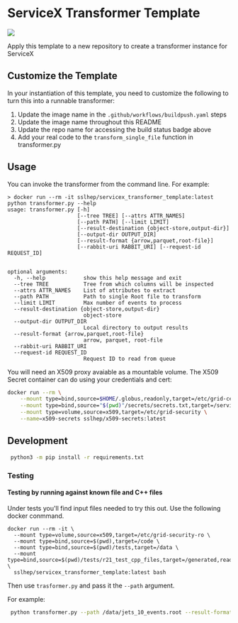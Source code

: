 # ServiceX Transformer Template

![](https://github.com/ssl-hep/ServiceX_Transformer_Template/workflows/Docker%20Hub/badge.svg)

Apply this template to a new repository to create a transformer instance for 
ServiceX

## Customize the Template
In your instantiation of this template, you need to customize the following to
turn this into a runnable transformer:
1. Update the image name in the `.github/workflows/buildpush.yaml` steps
2. Update the image name throughout this README
3. Update the repo name for accessing the build status badge above
4. Add your real code to the `transform_single_file` function in transformer.py

## Usage

You can invoke the transformer from the command line. For example:

```
> docker run --rm -it sslhep/servicex_transformer_template:latest python transformer.py --help
usage: transformer.py [-h]
                      [--tree TREE] [--attrs ATTR_NAMES]
                      [--path PATH] [--limit LIMIT]
                      [--result-destination {object-store,output-dir}]
                      [--output-dir OUTPUT_DIR]
                      [--result-format {arrow,parquet,root-file}]
                      [--rabbit-uri RABBIT_URI] [--request-id REQUEST_ID]


optional arguments:
  -h, --help            show this help message and exit
  --tree TREE           Tree from which columns will be inspected
  --attrs ATTR_NAMES    List of attributes to extract
  --path PATH           Path to single Root file to transform
  --limit LIMIT         Max number of events to process
  --result-destination {object-store,output-dir}
                        object-store
  --output-dir OUTPUT_DIR
                        Local directory to output results
  --result-format {arrow,parquet,root-file}
                        arrow, parquet, root-file
  --rabbit-uri RABBIT_URI
  --request-id REQUEST_ID
                        Request ID to read from queue
```

You will need an X509 proxy avaiable as a mountable volume. The X509 Secret
container can do using your credentials and cert:
```bash
docker run --rm \
    --mount type=bind,source=$HOME/.globus,readonly,target=/etc/grid-certs \
    --mount type=bind,source="$(pwd)"/secrets/secrets.txt,target=/servicex/secrets.txt \
    --mount type=volume,source=x509,target=/etc/grid-security \
    --name=x509-secrets sslhep/x509-secrets:latest
```


## Development
```bash
 python3 -m pip install -r requirements.txt
```

### Testing

#### Testing by running against known file and C++ files

Under tests you'll find input files needed to try this out. Use the following docker conmmand.

```
docker run --rm -it \
  --mount type=volume,source=x509,target=/etc/grid-security-ro \
  --mount type=bind,source=$(pwd),target=/code \
  --mount type=bind,source=$(pwd)/tests,target=/data \
  --mount type=bind,source=$(pwd)/tests/r21_test_cpp_files,target=/generated,readonly \
  sslhep/servicex_transformer_template:latest bash
```

Then use `trasformer.py` and pass it the `--path` argument.

For example:
```bash
 python transformer.py --path /data/jets_10_events.root --result-format root-file --output-dir /tmp --result-destination output-dir
```